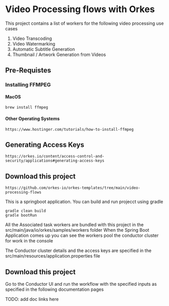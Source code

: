 # Video Processing flows with Orkes
This project contains a list of workers for the following video processing use cases

1. Video Transcoding
2. Video Watermarking
3. Automatic Subtitle Generation
4. Thumbnail / Artwork Generation from Videos

## Pre-Requistes
### Installing FFMPEG

#### MacOS
```shell
brew install ffmpeg
```


#### Other Operating Systems
```shell
https://www.hostinger.com/tutorials/how-to-install-ffmpeg
```

## Generating Access Keys
```shell
https://orkes.io/content/access-control-and-security/applications#generating-access-keys
```

## Download this project
```shell
https://github.com/orkes-io/orkes-templates/tree/main/video-processing-flows
```
This is a springboot application. You can build and run projecct using gradle
```shell
gradle clean build
gradle bootRun
```

All the Associated task workers are bundled with this project in the src/main/java/io/orkes/samples/workers folder
When the Spring Boot Application comes up you can see the workers pool the conductor cluster for work in the console

The Conductor cluster details and the access keys are specified in the
src/main/resources/application.properties file

## Download this project
Go to the Conductor UI and run the workflow with the specified inputs as specified in the following documentation pages

TODO: add doc links here



